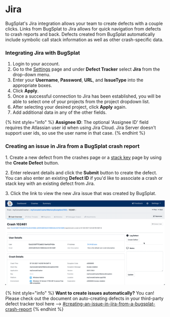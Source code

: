 # Jira

BugSplat's Jira integration allows your team to create defects with a couple clicks. Links from BugSplat to Jira allows for quick navigation from defects to crash reports and back. Defects created from BugSplat automatically include symbolic call stack information as well as other crash-specific data.

### Integrating Jira with BugSplat

1. Login to your account.
2. Go to the [Settings](https://app.bugsplat.com/v2/database/integrations#defect-trackers) page and under **Defect Tracker** select **Jira** from the drop-down menu.
3. Enter your **Username**, **Password**, **URL**, and **IssueType** into the appropriate boxes.
4. Click **Apply**.
5. Once a successful connection to Jira has been established, you will be able to select one of your projects from the project dropdown list.
6. After selecting your desired project, click **Apply** again.
7. Add additional data in any of the other fields.

{% hint style="info" %}
**Assignee ID**: The optional 'Assignee ID' field requires the Atlassian user id when using Jira Cloud. Jira Server doesn't support user ids, so use the user name in that case.
{% endhint %}

### Creating an issue in Jira from a BugSplat crash report

1\. Create a new defect from the crashes page or a [stack key](../../../../education/bugsplat-terminology.md#stack-key) page by using the **Create Defect** button.

2\. Enter relevant details and click the **Submit** button to create the defect. You can also enter an existing **Defect ID** if you'd like to associate a crash or stack key with an existing defect from Jira.

3\. Click the link to view the new Jira issue that was created by BugSplat.

![](../../../../.gitbook/assets/creating-defect.gif)

{% hint style="info" %}
**Want to create issues automatically?** You can!  Please check out the document on auto-creating defects in your third-party defect tracker tool here --> [#creating-an-issue-in-jira-from-a-bugsplat-crash-report](jira.md#creating-an-issue-in-jira-from-a-bugsplat-crash-report "mention")
{% endhint %}
